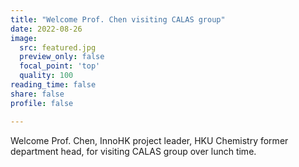 ```yaml
---
title: "Welcome Prof. Chen visiting CALAS group"
date: 2022-08-26
image:
  src: featured.jpg
  preview_only: false
  focal_point: 'top'
  quality: 100
reading_time: false
share: false
profile: false

---
```


<!--more-->

Welcome Prof. Chen, InnoHK project leader, HKU Chemistry former department head, for visiting CALAS group over lunch time.